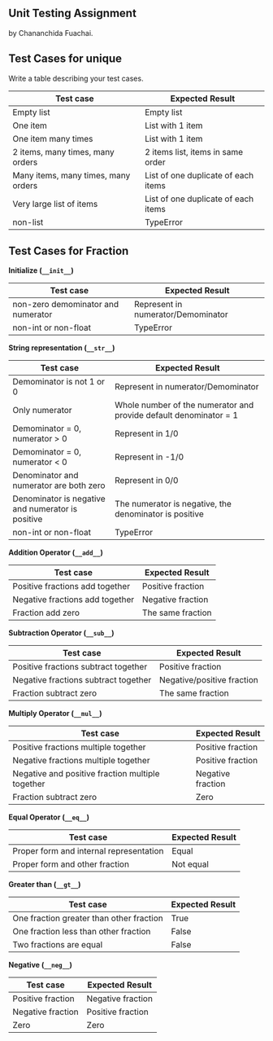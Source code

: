 ## Unit Testing Assignment

by Chananchida Fuachai.


## Test Cases for unique

Write a table describing your test cases.

| Test case              |  Expected Result    |
|------------------------|---------------------|
| Empty list             |  Empty list         |
| One item               |  List with 1 item   |
| One item many times    |  List with 1 item   |
| 2 items, many times, many orders | 2 items list, items in same order  |
| Many items, many times, many orders | List of one duplicate of each items |
| Very large list of items | List of one duplicate of each items |
| non-list               |  TypeError          |


## Test Cases for Fraction

**Initialize (`__init__`)**

| Test case              |  Expected Result    |
|------------------------|---------------------|
| non-zero demominator and numerator | Represent in numerator/Demominator |
| non-int or non-float | TypeError |

**String representation (`__str__`)**

| Test case              |  Expected Result    |
|------------------------|---------------------|
| Demominator is not 1 or 0 | Represent in numerator/Demominator |
| Only numerator |  Whole number of the numerator and provide default denominator = 1   |
| Demominator = 0, numerator > 0 | Represent in 1/0 |
| Demominator = 0, numerator < 0 | Represent in -1/0 |
| Denominator and numerator are both zero |  Represent in 0/0   |
| Denominator is negative and numerator is positive | The numerator is negative, the denominator is positive|
| non-int or non-float | TypeError |

**Addition Operator (`__add__`)**

| Test case              |  Expected Result    |
|------------------------|---------------------|
| Positive fractions add together | Positive fraction |
| Negative fractions add together | Negative fraction |
| Fraction add zero | The same fraction |

**Subtraction Operator (`__sub__`)**

| Test case              |  Expected Result    |
|------------------------|---------------------|
| Positive fractions subtract together | Positive fraction |
| Negative fractions subtract together | Negative/positive fraction |
| Fraction subtract zero | The same fraction |

**Multiply Operator (`__mul__`)**

| Test case              |  Expected Result    |
|------------------------|---------------------|
| Positive fractions multiple together | Positive fraction |
| Negative fractions multiple together | Positive fraction |
| Negative and positive fraction multiple together | Negative fraction |
| Fraction subtract zero | Zero |

**Equal Operator (`__eq__`)**

| Test case              |  Expected Result    |
|------------------------|---------------------|
| Proper form and internal representation | Equal |
| Proper form and other fraction | Not equal |

**Greater than (`__gt__`)**

| Test case              |  Expected Result    |
|------------------------|---------------------|
| One fraction greater than other fraction | True |
| One fraction less than other fraction | False |
| Two fractions are equal | False |

**Negative (`__neg__`)**

| Test case              |  Expected Result    |
|------------------------|---------------------|
| Positive fraction | Negative fraction |
| Negative fraction | Positive fraction |
| Zero | Zero |
